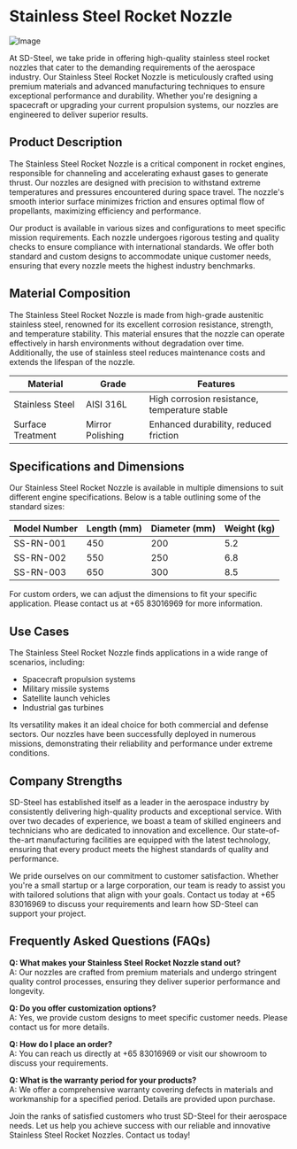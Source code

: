 # Stainless Steel Rocket Nozzle

![Image](https://github.com/user-attachments/assets/2567258e-e124-4816-932d-1809bd27ef0b)

At SD-Steel, we take pride in offering high-quality stainless steel rocket nozzles that cater to the demanding requirements of the aerospace industry. Our Stainless Steel Rocket Nozzle is meticulously crafted using premium materials and advanced manufacturing techniques to ensure exceptional performance and durability. Whether you're designing a spacecraft or upgrading your current propulsion systems, our nozzles are engineered to deliver superior results.

## Product Description

The Stainless Steel Rocket Nozzle is a critical component in rocket engines, responsible for channeling and accelerating exhaust gases to generate thrust. Our nozzles are designed with precision to withstand extreme temperatures and pressures encountered during space travel. The nozzle's smooth interior surface minimizes friction and ensures optimal flow of propellants, maximizing efficiency and performance.

Our product is available in various sizes and configurations to meet specific mission requirements. Each nozzle undergoes rigorous testing and quality checks to ensure compliance with international standards. We offer both standard and custom designs to accommodate unique customer needs, ensuring that every nozzle meets the highest industry benchmarks.

## Material Composition

The Stainless Steel Rocket Nozzle is made from high-grade austenitic stainless steel, renowned for its excellent corrosion resistance, strength, and temperature stability. This material ensures that the nozzle can operate effectively in harsh environments without degradation over time. Additionally, the use of stainless steel reduces maintenance costs and extends the lifespan of the nozzle.

| **Material**        | **Grade**       | **Features**                                |
|---------------------|-----------------|--------------------------------------------|
| Stainless Steel     | AISI 316L       | High corrosion resistance, temperature stable |
| Surface Treatment   | Mirror Polishing | Enhanced durability, reduced friction       |

## Specifications and Dimensions

Our Stainless Steel Rocket Nozzle is available in multiple dimensions to suit different engine specifications. Below is a table outlining some of the standard sizes:

| **Model Number** | **Length (mm)** | **Diameter (mm)** | **Weight (kg)** |
|------------------|-----------------|-------------------|-----------------|
| SS-RN-001        | 450             | 200               | 5.2             |
| SS-RN-002        | 550             | 250               | 6.8             |
| SS-RN-003        | 650             | 300               | 8.5             |

For custom orders, we can adjust the dimensions to fit your specific application. Please contact us at +65 83016969 for more information.

## Use Cases

The Stainless Steel Rocket Nozzle finds applications in a wide range of scenarios, including:

- Spacecraft propulsion systems
- Military missile systems
- Satellite launch vehicles
- Industrial gas turbines

Its versatility makes it an ideal choice for both commercial and defense sectors. Our nozzles have been successfully deployed in numerous missions, demonstrating their reliability and performance under extreme conditions.

## Company Strengths

SD-Steel has established itself as a leader in the aerospace industry by consistently delivering high-quality products and exceptional service. With over two decades of experience, we boast a team of skilled engineers and technicians who are dedicated to innovation and excellence. Our state-of-the-art manufacturing facilities are equipped with the latest technology, ensuring that every product meets the highest standards of quality and performance.

We pride ourselves on our commitment to customer satisfaction. Whether you're a small startup or a large corporation, our team is ready to assist you with tailored solutions that align with your goals. Contact us today at +65 83016969 to discuss your requirements and learn how SD-Steel can support your project.

## Frequently Asked Questions (FAQs)

**Q: What makes your Stainless Steel Rocket Nozzle stand out?**  
A: Our nozzles are crafted from premium materials and undergo stringent quality control processes, ensuring they deliver superior performance and longevity.

**Q: Do you offer customization options?**  
A: Yes, we provide custom designs to meet specific customer needs. Please contact us for more details.

**Q: How do I place an order?**  
A: You can reach us directly at +65 83016969 or visit our showroom to discuss your requirements.

**Q: What is the warranty period for your products?**  
A: We offer a comprehensive warranty covering defects in materials and workmanship for a specified period. Details are provided upon purchase.

Join the ranks of satisfied customers who trust SD-Steel for their aerospace needs. Let us help you achieve success with our reliable and innovative Stainless Steel Rocket Nozzles. Contact us today!